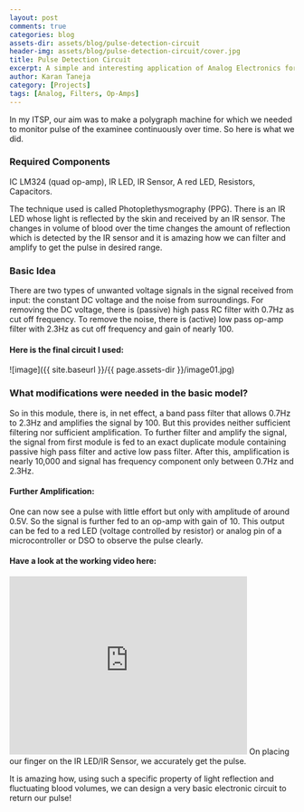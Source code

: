```yaml
---
layout: post
comments: true
categories: blog
assets-dir: assets/blog/pulse-detection-circuit
header-img: assets/blog/pulse-detection-circuit/cover.jpg
title: Pulse Detection Circuit
excerpt: A simple and interesting application of Analog Electronics for Pulse Detection
author: Karan Taneja
category: [Projects]
tags: [Analog, Filters, Op-Amps]
---
```


In my ITSP, our aim was to make a polygraph machine for which we needed to monitor pulse of the examinee continuously over time. So here is what we did.

### Required Components

IC LM324 (quad op-amp), 
IR LED, 
IR Sensor, 
A red LED, 
Resistors, 
Capacitors.

The technique used is called Photoplethysmography (PPG).
There is an IR LED whose light is reflected by the skin and received by an IR sensor. The changes in volume of blood over the time changes the amount of reflection which is detected by the IR sensor and it is amazing how we can filter and amplify to get the pulse in desired range.

### Basic Idea

There are two types of unwanted voltage signals in the signal received from input: the constant DC voltage and the noise from surroundings. For removing the DC voltage, there is (passive) high pass RC filter with 0.7Hz as cut off frequency. To remove the noise, there is (active) low pass op-amp filter with 2.3Hz as cut off frequency and gain of nearly 100.

#### Here is the final circuit I used:

![image]({{ site.baseurl }}/{{ page.assets-dir }}/image01.jpg)

### What modifications were needed in the basic model?

So in this module, there is, in net effect, a band pass filter that allows 0.7Hz to 2.3Hz and amplifies the signal by 100. But this provides neither sufficient filtering nor sufficient amplification. To further filter and amplify the signal, the signal from first module is fed to an exact duplicate module containing passive high pass filter and active low pass filter. 
After this, amplification is nearly 10,000 and signal has frequency component only between 0.7Hz and 2.3Hz.

#### Further Amplification:

One can now see a pulse with little effort but only with amplitude of around 0.5V. So the signal is further fed to an op-amp with gain of 10.
This output can be fed to a red LED (voltage controlled by resistor) or analog pin of a microcontroller or DSO to observe the pulse clearly.

#### Have a look at the working video here:

<iframe width="420" height="315" src="https://www.youtube.com/embed/kgVUFpzo6lg" frameborder="0" allowfullscreen></iframe>
On placing our finger on the IR LED/IR Sensor, we accurately get the pulse.

It is amazing how, using such a specific property of light reflection and fluctuating blood volumes, we can design a very basic electronic circuit to return our pulse!
